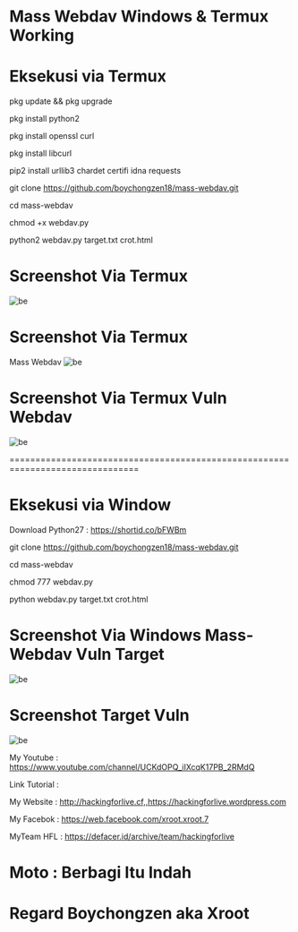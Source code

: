 # Mass Webdav Windows & Termux Working

# Eksekusi via Termux

pkg update && pkg upgrade

pkg install python2

pkg install openssl curl

pkg install libcurl

pip2 install urllib3 chardet certifi idna requests

git clone https://github.com/boychongzen18/mass-webdav.git

cd mass-webdav

chmod +x webdav.py

python2 webdav.py target.txt crot.html

# Screenshot Via Termux 

![be](https://raw.githubusercontent.com/boychongzen18/mass-webdav/master/termux-tampilan.png)

# Screenshot Via Termux 
Mass Webdav
![be](https://raw.githubusercontent.com/boychongzen18/mass-webdav/master/termux-scanning-target.png)

# Screenshot Via Termux Vuln Webdav
![be](https://raw.githubusercontent.com/boychongzen18/mass-webdav/master/termux-target.png)

===============================================================================

# Eksekusi via Window

Download Python27 : https://shortid.co/bFWBm

git clone https://github.com/boychongzen18/mass-webdav.git

cd mass-webdav

chmod 777 webdav.py

python webdav.py target.txt crot.html

# Screenshot Via Windows Mass-Webdav Vuln Target
![be](https://raw.githubusercontent.com/boychongzen18/mass-webdav/master/mass-webdav.png)

# Screenshot Target Vuln
![be](https://raw.githubusercontent.com/boychongzen18/mass-webdav/master/target.png)

My Youtube    : https://www.youtube.com/channel/UCKdOPQ_iIXcqK17PB_2RMdQ

Link Tutorial : 

My Website    : http://hackingforlive.cf,,https://hackingforlive.wordpress.com

My Facebok    : https://web.facebook.com/xroot.xroot.7

MyTeam HFL    : https://defacer.id/archive/team/hackingforlive

# Moto : Berbagi Itu Indah

# Regard Boychongzen aka Xroot


